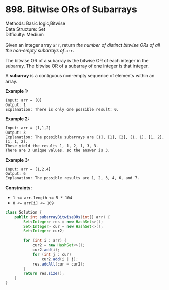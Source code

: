 # 898. Bitwise ORs of Subarrays  

  Methods: Basic logic,Bitwise </br> Data Structure: Set </br> Difficulty: Medium </br> </br>Given an integer array `arr`, return *the number of distinct bitwise ORs of all the non-empty subarrays of* `arr`.    

The bitwise OR of a subarray is the bitwise OR of each integer in the subarray. The bitwise OR of a subarray of one integer is that integer.

A **subarray** is a contiguous non-empty sequence of elements within an array.

**Example 1:**

```plain text
Input: arr = [0]
Output: 1
Explanation: There is only one possible result: 0.
```

**Example 2:**

```plain text
Input: arr = [1,1,2]
Output: 3
Explanation: The possible subarrays are [1], [1], [2], [1, 1], [1, 2], [1, 1, 2].
These yield the results 1, 1, 2, 1, 3, 3.
There are 3 unique values, so the answer is 3.
```

**Example 3:**

```plain text
Input: arr = [1,2,4]
Output: 6
Explanation: The possible results are 1, 2, 3, 4, 6, and 7.
```

**Constraints:**

- `1 <= arr.length <= 5 * 104`
- `0 <= arr[i] <= 109`
```java
class Solution {
    public int subarrayBitwiseORs(int[] arr) {
        Set<Integer> res = new HashSet<>();
        Set<Integer> cur = new HashSet<>();
        Set<Integer> cur2;

        for (int i : arr) {
            cur2 = new HashSet<>();
            cur2.add(i);
            for (int j : cur)
                cur2.add(i | j);
            res.addAll(cur = cur2);
        }
        return res.size();
    }
}
```

